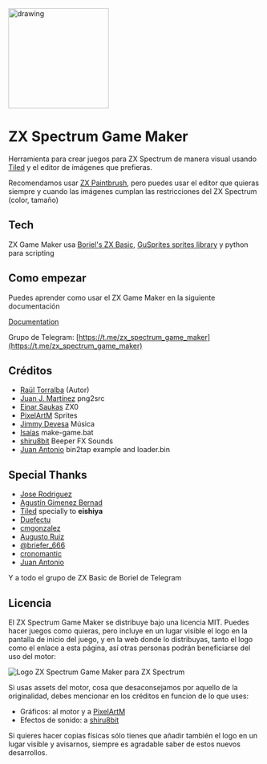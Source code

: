 <img src="https://gm.retrojuegos.org/images/company_logo.png" alt="drawing" width="200" align="center"/>

# ZX Spectrum Game Maker

Herramienta para crear juegos para ZX Spectrum de manera visual usando [Tiled](https://www.mapeditor.org/) y el editor de imágenes que prefieras.

Recomendamos usar [ZX Paintbrush](https://sourcesolutions.itch.io/zx-paintbrush), pero puedes usar el editor que quieras siempre y cuando las imágenes cumplan las restricciones del ZX Spectrum (color, tamaño)

## Tech

ZX Game Maker usa [Boriel's ZX Basic](https://zxbasic.readthedocs.io/en/docs/), [GuSprites sprites library](https://github.com/gusmanb/GuSprites) y python para scripting

## Como empezar

Puedes aprender como usar el ZX Game Maker en la siguiente documentación

[Documentation](https://gm.retrojuegos.org/)

Grupo de Telegram: [https://t.me/zx_spectrum_game_maker](https://t.me/zx_spectrum_game_maker)

## Créditos

* [Raül Torralba](https://github.com/rtorralba) (Autor)
* [Juan J. Martínez](https://github.com/reidrac) png2src
* [Einar Saukas](https://github.com/einar-saukas) ZX0
* [PixelArtM](https://twitter.com/PixelArtM) Sprites
* [Jimmy Devesa](https://twitter.com/Jimmy_Devesa) Música
* [Isaías](https://isaiasdiaz.itch.io/) make-game.bat
* [shiru8bit](http://shiru.untergrund.net) Beeper FX Sounds
* [Juan Antonio](https://x.com/JuanAntonio1072) bin2tap example and loader.bin

## Special Thanks

* [Jose Rodriguez](https://github.com/boriel)
* [Agustín Gimenez Bernad](https://github.com/gusmanb)
* [Tiled](https://www.mapeditor.org/) specially to **eishiya**
* [Duefectu](https://twitter.com/Duefectu)
* [cmgonzalez](https://github.com/cmgonzalez)
* [Augusto Ruiz](https://github.com/AugustoRuiz)
* [@briefer_666](https://briefer.itch.io/)
* [cronomantic](https://github.com/cronomantic)
* [Juan Antonio](https://x.com/JuanAntonio1072)

Y a todo el grupo de ZX Basic de Boriel de Telegram

## Licencia

El ZX Spectrum Game Maker se distribuye bajo una licencia MIT. Puedes hacer juegos como quieras, pero incluye en un lugar visible el logo en la pantalla de inicio del juego, y en la web donde lo distribuyas, tanto el logo como el enlace a esta página, así otras personas podrán beneficiarse del uso del motor:

<img src="https://gm.retrojuegos.org/images/logo_spectrum.png" alt="Logo ZX Spectrum Game Maker para ZX Spectrum">

Si usas assets del motor, cosa que desaconsejamos por aquello de la originalidad, debes mencionar en los créditos en funcion de lo que uses:

* Gráficos: al motor y a [PixelArtM](https://twitter.com/PixelArtM)
* Efectos de sonido: a [shiru8bit](http://shiru.untergrund.net)

Si quieres hacer copias físicas sólo tienes que añadir también el logo en un lugar visible y avisarnos, siempre es agradable saber de estos nuevos desarrollos.